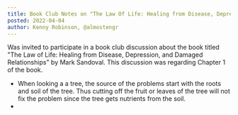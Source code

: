 ```yaml
---
title: Book Club Notes on "The Law Of Life: Healing from Disease, Depression, and Damaged Relationships"
posted: 2022-04-04
author: Kenny Robinson, @almostengr
---
```


Was invited to participate in a book club discussion about the book titled 
"The Law of Life: Healing from Disease, Depression, and Damaged Relationships"
by Mark Sandoval. This discussion was regarding Chapter 1 of the book.

* When looking a a tree, the source of the problems start with the roots and soil 
of the tree. Thus cutting off the fruit or leaves of the tree will not fix the 
problem since the tree gets nutrients from the soil.
* 

